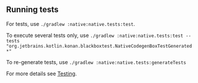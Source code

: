 ## Running tests

For tests, use `./gradlew :native:native.tests:test`.

To execute several tests only, use `./gradlew :native:native.tests:test --tests "org.jetbrains.kotlin.konan.blackboxtest.NativeCodegenBoxTestGenerated*"`

To re-generate tests, use `./gradlew :native:native.tests:generateTests`

For more details see [Testing](../../kotlin-native/HACKING.md#Testing).
